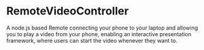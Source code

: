 # RemoteVideoController

A node.js based Remote connecting your phone to your laptop and allowing you to play a video from your phone, enabling an interactive presentation framework, where users can start the video whenever they want to.